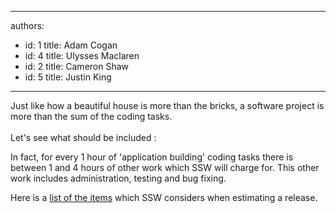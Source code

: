 

---
authors:
  - id: 1
    title: Adam Cogan
  - id: 4
    title: Ulysses Maclaren
  - id: 2
    title: Cameron Shaw
  - id: 5
    title: Justin King
---




<span class='intro'> Just like how a beautiful house is more than the bricks, a software project is more than the sum of the coding tasks. <br><br>Let's see what should be included &#58;  </span>

<p>In fact, for every 1 hour of 'application building' coding tasks there is between 1 and 4 hours of other work which SSW will charge for. This&#160;other work includes administration, testing and bug fixing.</p>
<p>Here is a <a href="/spec-do-you-know-how-to-estimate-a-project-(that-include-the-general-project-costs)">list of the items</a> which SSW considers when estimating a release.</p>


